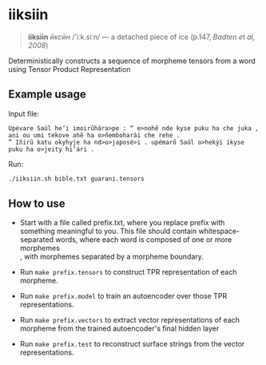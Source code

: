 # iiksiin

> **iiksiin** *ӣксӣн* /'iːk.siːn/ — a detached piece of ice (p.147, *Badten et al, 2008*)

Deterministically constructs a sequence of morpheme tensors from a word using Tensor Product Representation

## Example usage

Input file:
```
Upévare Saúl heʼi imoirũhára>pe : “ e>nohẽ nde kyse puku ha che juka , ani ou umi tekove ahẽ ha o>ñemboharái che rehe . 
” Iñirũ katu okyhyje ha nd>o>japosé>i . upémarõ Saúl o>hekýi ikyse puku ha o>jeity hiʼári . 
```
Run:
```bash
./iiksiin.sh bible.txt guarani.tensors

```


## How to use

* Start with a file called prefix.txt, where you replace prefix with something meaningful to you. This file should contain whitespace-separated words, where each word is composed of one or more morphemes\
, with morphemes separated by a morpheme boundary.

* Run `make prefix.tensors` to construct TPR representation of each morpheme.

* Run `make prefix.model` to train an autoencoder over those TPR representations.

* Run `make prefix.vectors` to extract vector representations of each morpheme from the trained autoencoder's final hidden layer

* Run `make prefix.test` to reconstruct surface strings from the vector representations.
